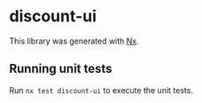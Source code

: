 # discount-ui

This library was generated with [Nx](https://nx.dev).

## Running unit tests

Run `nx test discount-ui` to execute the unit tests.
